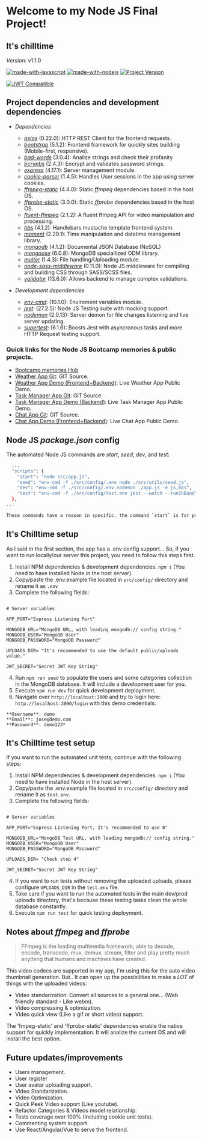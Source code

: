 # Welcome to my Node JS Final Project!
## It's chilltime 
*Version:* v1.1.0

[![made-with-javascript](https://img.shields.io/badge/Made%20with-JavaScript-1f425f.svg)](https://www.javascript.com)
[![made-with-nodejs](https://img.shields.io/badge/Made_with-Node_JS-green.svg)](https://nodejs.org/es/)
[![Project Version](https://img.shields.io/badge/Version-1.1.0-brightgreen)](https://github.com/duquejo01/Bootcamp-Project)

[![JWT Compatible](http://jwt.io/img/badge-compatible.svg)](https://jwt.io/)


## Project dependencies and development dependencies

- *Dependencies*
  - *[axios](https://www.npmjs.com/package/axios)* (0.22.0): HTTP REST Client for the frontend requests.
  - *[bootstrap](https://www.npmjs.com/package/bootstrap)* (5.1.2): Frontend framework for quickly sites building (Mobile-first, responsive).
  - *[bad-words](https://www.npmjs.com/package/bad-words)* (3.0.4): Analize strings and check their profanity
  - *[bcryptjs](https://www.npmjs.com/package/bcryptjs)* (2.4.3): Encrypt and validates password strings.
  - *[express](https://www.npmjs.com/package/express)* (4.17.1): Server management module.
  - *[cookie-parser](https://www.npmjs.com/package/cookie-parser)* (1.4.5): Handles User sessions in the app using server cookies.
  - *[ffmpeg-static](https://www.npmjs.com/package/ffmpeg-static)* (4.4.0): Static _ffmpeg_ dependencies based in the host OS.
  - *[ffprobe-static](https://www.npmjs.com/package/ffprobe-static)* (3.0.0): Static _ffprobe_ dependencies based in the host OS.
  - *[fluent-ffmpeg](https://www.npmjs.com/package/fluent-ffmpeg)* (2.1.2): A fluent ffmpeg API for video manipulation and processing.
  - *[hbs](https://www.npmjs.com/package/hbs)* (4.1.2): Handlebars mustache template frontend system.
  - *[moment](https://www.npmjs.com/package/moment)* (2.29.1): Time manipulation and datatime management library.
  - *[mongodb](https://www.npmjs.com/package/mongodb)* (4.1.2): Documental JSON Database (NoSQL)
  - *[mongoose](https://www.npmjs.com/package/mongoose)* (6.0.8): MongoDB speciallized ODM library.
  - *[multer](https://www.npmjs.com/package/multer)* (1.4.3): File handling/Uploading module. 
  - *[node-sass-middleware](https://www.npmjs.com/package/node-sass-middleware)* (0.11.0): Node JS middleware for compiling and building CSS through SASS/SCSS files.
  - *[validator](https://www.npmjs.com/package/validator)* (13.6.0): Allows backend to manage complex validations.

- *Development dependencies*
  - *[env-cmd](https://www.npmjs.com/package/env-cmd)*: (10.1.0): Enviroment variables module.
  - *[jest](https://www.npmjs.com/package/jest)*: (27.2.5): Node JS Testing suite with mocking support.
  - *[nodemon](https://www.npmjs.com/package/nodemon)* (2.0.13): Server demon for file changes listening and live server updating.
  - *[supertest](https://www.npmjs.com/package/supertest)*: (6.1.6): Boosts Jest with asyncronous tasks and more HTTP Request testing support.

### Quick links for the Node JS Bootcamp memories & public projects.
- [Bootcamp memories Hub](https://github.com/duquejo01/BootCamp-Node-JS)
- [Weather App Git](https://github.com/duquejo01/Weather-App-Node): GIT Source.
- [Weather App Demo (Frontend+Backend)](https://duque-weather-application.herokuapp.com/): Live Weather App Public Demo.
- [Task Manager App Git](https://github.com/duquejo01/Task-Manager): GIT Source.
- [Task Manager App Demo (Backend)](https://duque-task-manager.herokuapp.com/): Live Task Manager App Public Demo.
- [Chat App Git](https://github.com/duquejo01/Chat-App): GIT Source.
- [Chat App Demo (Frontend+Backend)](https://duque-chat-app.herokuapp.com/): Live Chat App Public Demo.

## Node JS _package.json_ config
The automated Node JS commands are _start_, _seed_, _dev_, and _test_:

```sh
  ...
  "scripts": {
    "start": "node src/app.js",
    "seed": "env-cmd -f ./src/config/.env node ./src/utils/seed.js",
    "dev": "env-cmd -f ./src/config/.env nodemon ./app.js -e js,hbs",
    "test": "env-cmd -f ./src/config/test.env jest --watch --runInBand"
  },
...	

These commands have a reason in specific, the command `start` is for production purposes, `seed` is for first database and cleanse tasks, `dev` por development purposes, and `test` for running automated unit tests over the defined app routes.

```
## It's Chilltime setup
As I said in the first section, the app has a .env config support... So, if you want to run locally/our server this project, you need to follow this steps first.

1. Install NPM dependencies & development dependencies. `npm i` (You need to have installed Node in the host server).
2. Copy/paste the .env.example file located in `src/config/` directory and rename it as `.env`
3. Complete the following fields:

```.env

# Server variables

APP_PORT="Express Listening Port"

MONGODB_URL="MongoDB URL, with leading mongodb:// config string."
MONGODB_USER="MongoDB User"
MONGODB_PASSWORD="MongoDB Password"

UPLOADS_DIR= "It's recommended to use the default public/uploads value."

JWT_SECRET="Secret JWT Key String"

```
4. Run `npm run seed` to populate the users and some categories collection in the MongoDB database. It will include a development user for you.
5. Execute `npm run dev` for quick development deployment.
6. Navigate over `http://localhost:3000` and try to login here: `http://localhost:3000/login` with this demo credentials:

```
**Username**: demo
**Email**: jose@demo.com
**Password**: demo123*
```


## It's Chilltime test setup
If you want to run the automated unit tests, continue with the following steps:

1. Install NPM dependencies & development dependencies. `npm i` (You need to have installed Node in the host server).
2. Copy/paste the .env.example file located in `src/config/` directory and rename it as `test.env`.
3. Complete the following fields:

```.env

# Server variables

APP_PORT="Express Listening Port, It's recommended to use 0"

MONGODB_URL="MongoDB Test URL, with leading mongodb:// config string."
MONGODB_USER="MongoDB User"
MONGODB_PASSWORD="MongoDB Password"

UPLOADS_DIR= "Check step 4"

JWT_SECRET="Secret JWT Key String"

```

4. If you want to run tests without removing the uploaded uploads, please configure `UPLOADS_DIR` in the `test.env` file. 
5. Take care if you want to run the automated tests in the main dev/prod uploads directory, that's because these testing tasks clean the whole database constantly.
6. Execute `npm run test` for quick testing deployment.

## Notes about *ffmpeg* and *ffprobe*

> FFmpeg is the leading multimedia framework, able to decode, encode, transcode, mux, demux, stream, filter and play pretty much anything that humans and machines have created.

This video codecs are supported in my app, I'm using this for the auto video thumbnail generation. But.. It can open up the possibilities to make a *LOT* of things with the uploaded videos:

- Video standarization: Convert all sources to a general one... (Web friendly standard - Like webm).
- Video compressing & optimization.
- Video quick view (Like a gif or short video) support.

The 'fmpeg-static' and 'ffprobe-static' dependencies enable the native support for quickly implementation. It will analize the current OS and will install the best option.

## Future updates/improvements

- Users management.
- User register
- User avatar uploading support.
- Video Standarization.
- Video Optimization.
- Quick Peek Video support (Like youtube).
- Refactor Categories & Videos model relationship.
- Tests coverage over 100% (Including cookie unit tests).
- Commenting system support.
- Use React/Angular/Vue to serve the frontend.